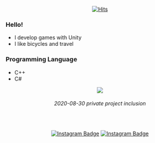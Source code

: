 <div align=center>	
  
  [![Hits](https://hits.seeyoufarm.com/api/count/incr/badge.svg?url=https%3A%2F%2Fgithub.com%2Fccm1441&count_bg=%2366CF16&title_bg=%23474747&icon=unity.svg&icon_color=%23FFFFFF&title=Thank+you+for+visiting&edge_flat=false)](https://hits.seeyoufarm.com)	
  
</div>

### Hello!
- I develop games with Unity
- I like bicycles and travel

### Programming Language
- C++
- C#

    
<div align=center>
  
   <image src = https://user-images.githubusercontent.com/20456842/91661744-dd22a880-eb18-11ea-996a-3caa94832245.PNG></image>
   <h6>2020-08-30 private project inclusion</h6>
   <br>
   
   </div>
   
<div align=center>
  
   [![Instagram Badge](https://img.shields.io/badge/-MyBlog-999999?style=flat-square&logo=rss&logoColor=white&link=https://cheolmini.tistory.com/)](https://cheolmini.tistory.com/) 
   [![Instagram Badge](https://img.shields.io/badge/-Instagram-dd2a7b?style=flat-square&logo=instagram&logoColor=white&link=https://www.instagram.com/fe_m22n/)](https://www.instagram.com/fe_m22n/) 
  
  
</div>
